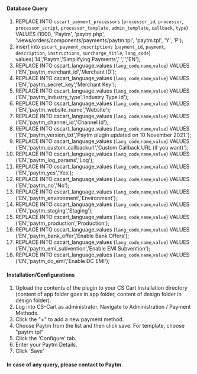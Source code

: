 #### Database Query
  1. REPLACE INTO `cscart_payment_processors` (`processor_id`, `processor`, `processor_script`, `processor_template`, `admin_template`, `callback`, `type`) VALUES (1000, 'Paytm', 'paytm.php', 'views/orders/components/payments/paytm.tpl', 'paytm.tpl', 'Y', 'P');
  2. insert into `cscart_payment_descriptions` (`payment_id`, `payment`, `description`, `instructions`, `surcharge_title`, `lang_code`) values('14','Paytm','Simplifying Payments',' ','','EN');
  3. REPLACE INTO cscart_language_values (`lang_code`,`name`,`value`) VALUES ('EN','paytm_merchant_id','Merchant ID');
  4. REPLACE INTO cscart_language_values (`lang_code`,`name`,`value`) VALUES ('EN','paytm_secret_key','Merchant Key');
  5. REPLACE INTO cscart_language_values (`lang_code`,`name`,`value`) VALUES ('EN','paytm_industry_type','Industry Type Id');
  6. REPLACE INTO cscart_language_values (`lang_code`,`name`,`value`) VALUES ('EN','paytm_website_name','Website');
  7. REPLACE INTO cscart_language_values (`lang_code`,`name`,`value`) VALUES ('EN','paytm_channel_id','Channel Id');
  8. REPLACE INTO cscart_language_values (`lang_code`,`name`,`value`) VALUES ('EN','paytm_version_txt','Paytm plugin updated on 10 November 2021.');
  9. REPLACE INTO cscart_language_values (`lang_code`,`name`,`value`) VALUES ('EN','paytm_custom_callbackurl','Custom Callback URL (if you want)');
  10. REPLACE INTO cscart_language_values (`lang_code`,`name`,`value`) VALUES ('EN','paytm_log_params','Log');
  11. REPLACE INTO cscart_language_values (`lang_code`,`name`,`value`) VALUES ('EN','paytm_yes','Yes');
  12. REPLACE INTO cscart_language_values (`lang_code`,`name`,`value`) VALUES ('EN','paytm_no','No');
  12. REPLACE INTO cscart_language_values (`lang_code`,`name`,`value`) VALUES ('EN','paytm_environment','Environment');
  13. REPLACE INTO cscart_language_values (`lang_code`,`name`,`value`) VALUES ('EN','paytm_staging','Staging');
  14. REPLACE INTO cscart_language_values (`lang_code`,`name`,`value`) VALUES ('EN','paytm_production','Production');
  15. REPLACE INTO cscart_language_values (`lang_code`,`name`,`value`) VALUES ('EN','paytm_bank_offer','Enable Bank Offers');
  16. REPLACE INTO cscart_language_values (`lang_code`,`name`,`value`) VALUES ('EN','paytm_emi_subvention','Enable EMI Subvention');
  17. REPLACE INTO cscart_language_values (`lang_code`,`name`,`value`) VALUES ('EN','paytm_dc_emi','Enable DC EMI');
    
#### Installation/Configurations
  1. Upload the contents of the plugin to your CS Cart Installation directory (content of app folder goes in app folder, content of design folder in design folder).
  2. Log into CS-Cart as administrator. Navigate to Administration / Payment Methods.
  3. Click the "+" to add a new payment method.
  4. Choose Paytm from the list and then click save. For template, choose "paytm.tpl"
  5. Click the 'Configure' tab.
  6. Enter your Paytm Details.
  7. Click 'Save'

#### In case of any query, please contact to Paytm.
